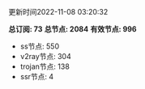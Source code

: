 更新时间2022-11-08 03:20:32

**总订阅: 73**
**总节点: 2084**
**有效节点: 996**
- ss节点: 550
- v2ray节点: 304
- trojan节点: 138
- ssr节点: 4
